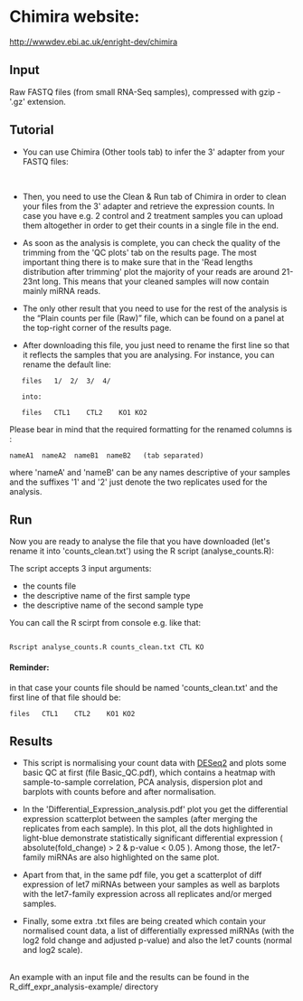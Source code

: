 # Chimira website:
<http://wwwdev.ebi.ac.uk/enright-dev/chimira>

## Input
Raw FASTQ files (from small RNA-Seq samples), compressed with gzip - '.gz' extension.

## Tutorial #
*  You can use Chimira (Other tools tab) to infer the 3' adapter from your FASTQ files:
<br/>
<http://wwwdev.ebi.ac.uk/enright-dev/chimira>

*  Then, you need to use the Clean & Run tab of Chimira in order to clean your files from the 3' adapter and retrieve the expression counts.
In case you have e.g. 2 control and 2 treatment samples you can upload them altogether in order to get their counts in a single file in the end.

*  As soon as the analysis is complete, you can check the quality of the trimming from the 'QC plots' tab on the results page.
The most important thing there is to make sure that in the 'Read lengths distribution after trimming' plot the majority of your reads are around 21-23nt long.
This means that your cleaned samples will now contain mainly miRNA reads.

*  The only other result that you need to use for the rest of the analysis is the “Plain counts per file (Raw)” file, which can be found on a panel at the top-right corner of the results page.


*  After downloading this file, you just need to rename the first line so that it reflects the samples that you are analysing. For instance, you can rename the default line:

```
   files   1/  2/  3/  4/

   into:

   files   CTL1    CTL2    KO1 KO2
```

Please bear in mind that the required formatting for the renamed columns is :

```
nameA1  nameA2  nameB1  nameB2   (tab separated)
```

where 'nameA' and 'nameB' can be any names descriptive of your samples and the suffixes '1' and '2' just denote the two replicates used for the analysis.

## Run
Now you are ready to analyse the file that you have downloaded (let's rename it into 'counts_clean.txt') using the R script (analyse_counts.R):

The script accepts 3 input arguments: 
* the counts file
* the descriptive name of the first sample type
* the descriptive name of the second sample type

You can call the R scirpt from console e.g. like that:

```

Rscript analyse_counts.R counts_clean.txt CTL KO

```

#### Reminder: 
in that case your counts file should be named 'counts_clean.txt' and the first line of that file should be:
```
files   CTL1    CTL2    KO1 KO2
```


## Results ##

* This script is normalising your count data with [DESeq2](https://bioconductor.org/packages/release/bioc/html/DESeq2.html) and plots some basic QC at first (file Basic_QC.pdf), which contains a heatmap with sample-to-sample correlation, PCA analysis, dispersion plot and barplots with counts before and after normalisation.

* In the 'Differential_Expression_analysis.pdf' plot you get the differential expression scatterplot between the samples (after merging the replicates from each sample).
In this plot, all the dots highlighted in light-blue demonstrate statistically significant differential expression ( absolute(fold_change) >  2 & p-value < 0.05 ).
Among those, the let7-family miRNAs are also highlighted on the same plot.

* Apart from that, in the same pdf file, you get a scatterplot of diff expression of let7 miRNAs between your samples as well as barplots with the let7-family expression across all replicates and/or merged samples.

* Finally, some extra .txt files are being created which contain your normalised count data, a list of differentially expressed miRNAs (with the log2 fold change and adjusted p-value) and also the let7 counts (normal and log2 scale).

<br/>
An example with an input file and the results can be found in the R_diff_expr_analysis-example/ directory 
